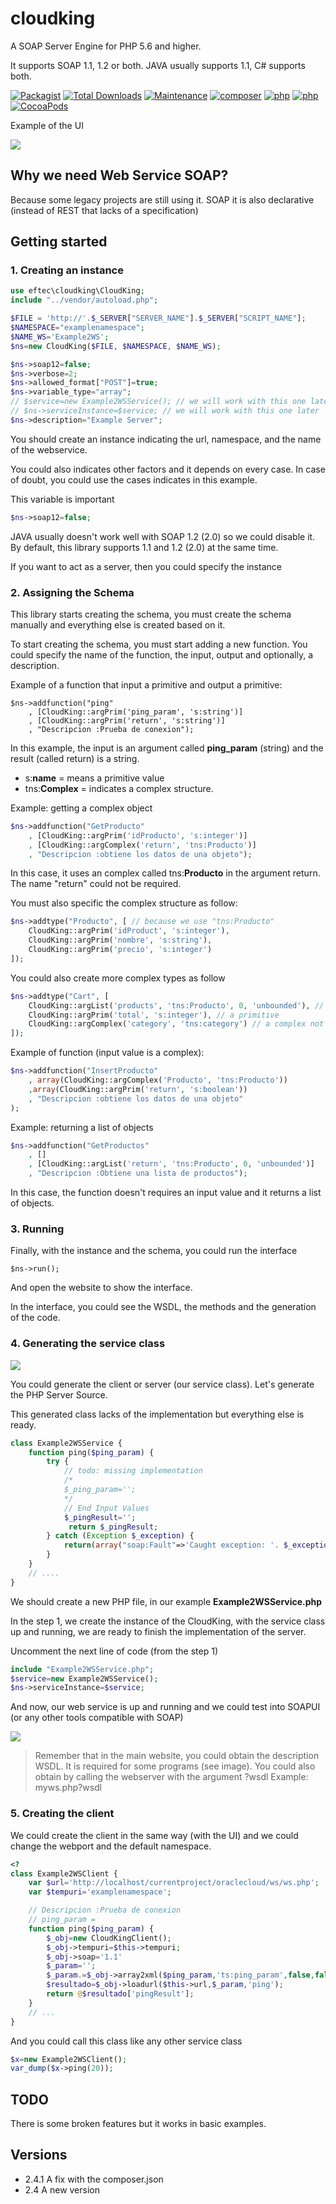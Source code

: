 # cloudking
A SOAP Server Engine for PHP 5.6 and higher.

It supports SOAP 1.1, 1.2 or both.  JAVA usually supports 1.1, C# supports both.


[![Packagist](https://img.shields.io/packagist/v/eftec/cloudking.svg)](https://packagist.org/packages/eftec/cloudking)
[![Total Downloads](https://poser.pugx.org/eftec/cloudking/downloads)](https://packagist.org/packages/eftec/cloudking)
[![Maintenance](https://img.shields.io/maintenance/yes/2020.svg)]()
[![composer](https://img.shields.io/badge/composer-%3E1.6-blue.svg)]()
[![php](https://img.shields.io/badge/php->5.6-green.svg)]()
[![php](https://img.shields.io/badge/php-7.x-green.svg)]()
[![CocoaPods](https://img.shields.io/badge/docs-70%25-yellow.svg)]()

Example of the UI




![](docs/screenshot1.jpg)

## Why we need Web Service SOAP?

Because some legacy projects are still using it.   SOAP it is also declarative (instead of REST that lacks of a specification)

## Getting started

### 1. Creating an instance

```php
use eftec\cloudking\CloudKing;
include "../vendor/autoload.php";

$FILE = 'http://'.$_SERVER["SERVER_NAME"].$_SERVER["SCRIPT_NAME"];
$NAMESPACE="examplenamespace";
$NAME_WS='Example2WS';
$ns=new CloudKing($FILE, $NAMESPACE, $NAME_WS);

$ns->soap12=false;
$ns->verbose=2;
$ns->allowed_format["POST"]=true;
$ns->variable_type="array";
// $service=new Example2WSService(); // we will work with this one later
// $ns->serviceInstance=$service; // we will work with this one later
$ns->description="Example Server";
```

You should create an instance indicating the url, namespace, and the name of the webservice.

You could also indicates other factors and it depends on every case. In case of doubt, you could use the cases indicates in this example.

This variable is important

```php
$ns->soap12=false;
```

JAVA usually doesn't work well with SOAP 1.2 (2.0) so we could disable it. By default, this library supports 1.1 and 1.2 (2.0) at the same time.



If you want to act as a server, then you could specify the instance

### 2. Assigning the Schema

This library starts creating the schema, you must create the schema manually and everything else is created based on it.

To start creating the schema, you must start adding a new function. You could specify the name of the function, the input, output and optionally, a description.

Example of a function that input a primitive and output a primitive:

```
$ns->addfunction("ping"
    , [CloudKing::argPrim('ping_param', 's:string')]
    , [CloudKing::argPrim('return', 's:string')]
    , "Descripcion :Prueba de conexion");
```

In this example, the input is an argument called **ping_param** (string) and the result (called return) is a string.

* s:**name** = means a primitive value
* tns:**Complex** = indicates a complex structure.

Example: getting a complex object

```php
$ns->addfunction("GetProducto"
    , [CloudKing::argPrim('idProducto', 's:integer')]
    , [CloudKing::argComplex('return', 'tns:Producto')]
    , "Descripcion :obtiene los datos de una objeto");
```

In this case, it uses an complex called tns:**Producto**   in the argument return. The name "return" could not be required.

You must also specific the complex structure as follow: 

```php
$ns->addtype("Producto", [ // because we use "tns:Producto"
    CloudKing::argPrim('idProduct', 's:integer'),
    CloudKing::argPrim('nombre', 's:string'),
    CloudKing::argPrim('precio', 's:integer')
]);
```

You could also create more complex types as follow

```php
$ns->addtype("Cart", [
    CloudKing::argList('products', 'tns:Producto', 0, 'unbounded'), // a list of products
    CloudKing::argPrim('total', 's:integer'), // a primitive
    CloudKing::argComplex('category', 'tns:category') // a complex not created for this example
]);
```

Example of function (input value is a complex):

```php
$ns->addfunction("InsertProducto"
    , array(CloudKing::argComplex('Producto', 'tns:Producto'))
    ,array(CloudKing::argPrim('return', 's:boolean'))
    , "Descripcion :obtiene los datos de una objeto"
);
```



Example: returning a list of objects

```php
$ns->addfunction("GetProductos"
    , []
    , [CloudKing::argList('return', 'tns:Producto', 0, 'unbounded')]
    , "Descripcion :Obtiene una lista de productos");
```

In this case, the function doesn't requires an input value and it returns a list of objects.

### 3. Running 

Finally, with the instance and the schema, you could run the interface

```
$ns->run();
```

And open the website to show the interface.

In the interface, you could see the WSDL, the methods and the generation of the code.

### 4. Generating the service class

![](docs/generation.jpg)

You could generate the client or server (our service class). Let's generate the PHP Server Source.

This generated class lacks of the implementation but everything else is ready.

```php
class Example2WSService {
	function ping($ping_param) {
		try {
			// todo: missing implementation 
			/*
			$_ping_param='';
			*/
			// End Input Values 
			$_pingResult='';
			 return $_pingResult; 
		} catch (Exception $_exception) {
			return(array("soap:Fault"=>'Caught exception: '. $_exception->getMessage()));
		}
	}
	// ....
}
```

We should create a new PHP file, in our example **Example2WSService.php**

In the step 1, we create the instance of the CloudKing, with the service class up and running, we are ready to finish the implementation of the server.

Uncomment the next line of code (from the step 1)

```php
include "Example2WSService.php";
$service=new Example2WSService();
$ns->serviceInstance=$service;
```

And now, our web service is up and running and we could test into SOAPUI (or any other tools compatible with SOAP)

![](docs/soap1.jpg)

> Remember that in the main website, you could obtain the description WSDL. It is required for some programs (see image). You could also obtain by calling the webserver with the argument ?wsdl Example: myws.php?wsdl

### 5. Creating the client

We could create the client in the same way (with the UI) and we could change the webport and the default namespace.

```php
<?
class Example2WSClient {
	var $url='http://localhost/currentproject/oraclecloud/ws/ws.php';
	var $tempuri='examplenamespace';

	// Descripcion :Prueba de conexion 
	// ping_param =  
	function ping($ping_param) {
		$_obj=new CloudKingClient();
		$_obj->tempuri=$this->tempuri;
		$_obj->soap='1.1'
		$_param='';
		$_param.=$_obj->array2xml($ping_param,'ts:ping_param',false,false);
		$resultado=$_obj->loadurl($this->url,$_param,'ping');
		return @$resultado['pingResult'];
	}
	// ...
}
```

And you could call this class like any other service class

```php
$x=new Example2WSClient();
var_dump($x->ping(20));
```

## TODO

There is some broken features but it works in basic examples.

## Versions

* 2.4.1 A fix with the composer.json  
* 2.4 A new version   
